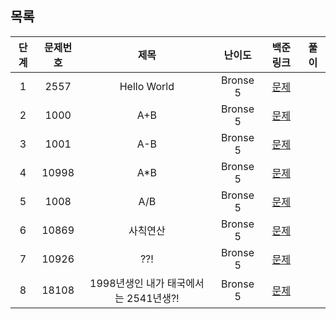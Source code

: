 ## 목록
|단계|문제번호|제목|난이도|백준 링크|풀이|
|:---:|:---:|:------:|:------:|:------:|:------:|
|1|2557|Hello World|Bronse 5|[문제](https://www.acmicpc.net/problem/2557)||
|2|1000|A+B|Bronse 5|[문제](https://www.acmicpc.net/problem/1000)||
|3|1001|A-B|Bronse 5|[문제](https://www.acmicpc.net/problem/1001)||
|4|10998|A*B|Bronse 5|[문제](https://www.acmicpc.net/problem/10998)||
|5|1008|A/B|Bronse 5|[문제](https://www.acmicpc.net/problem/1008)||
|6|10869|사칙연산|Bronse 5|[문제](https://www.acmicpc.net/problem/10869)||
|7|10926|??!|Bronse 5|[문제](https://www.acmicpc.net/problem/10926)||
|8|18108|1998년생인 내가 태국에서는 2541년생?!|Bronse 5|[문제](https://www.acmicpc.net/problem/18108)||
